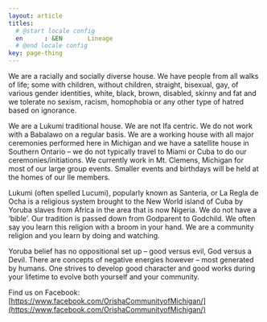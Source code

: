 ```yaml
---
layout: article
titles:
  # @start locale config
  en      : &EN       Lineage
  # @end locale config
key: page-thing
---
```


We are a racially and socially diverse house. We have people from all walks of life; some with children, without children, straight, bisexual, gay, of various gender identities, white, black, brown, disabled, skinny and fat and we tolerate no sexism, racism, homophobia or any other type of hatred based on ignorance.

We are a Lukumi traditional house. We are not Ifa centric. We do not work with a Babalawo on a regular basis. We are a working house with all major ceremonies performed here in Michigan and we have a satellite house in Southern Ontario – we do not typically travel to Miami or Cuba to do our ceremonies/initiations. We currently work in Mt. Clemens, Michigan for most of our large group events. Smaller events and birthdays will be held at the homes of our Ile members.

Lukumi (often spelled Lucumi), popularly known as Santeria, or La Regla de Ocha is a religious system brought to the New World island of Cuba by Yoruba slaves from Africa in the area that is now Nigeria. We do not have a ‘bible’. Our tradition is passed down from Godparent to Godchild. We often say you learn this religion with a broom in your hand. We are a community religion and you learn by doing and watching.

Yoruba belief has no oppositional set up – good versus evil, God versus a Devil. There are concepts of negative energies however – most generated by humans. One strives to develop good character and good works during your lifetime to evolve both yourself and your community.

Find us on Facebook: [https://www.facebook.com/OrishaCommunityofMichigan/](https://www.facebook.com/OrishaCommunityofMichigan/)
